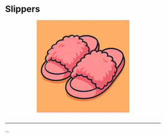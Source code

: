 # Slippers

<div align="center">
<img src="./assets/FuzzySlippers.png" alt="Fuzzy Slippers Logo" height="300">
</div>

</br>

<hr>

...